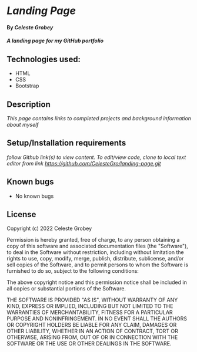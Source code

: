 # *Landing Page*
#### By *Celeste Grobey*
#### _A landing page for my GitHub portfolio_
## Technologies used: 
  * HTML
  * CSS
  * Bootstrap
## Description
_This page contains links to completed projects and background information about myself_
## Setup/Installation requirements
_follow Github link(s) to view content. To edit/view code, clone to local text editor from link https://github.com/CelesteGro/landing-page.git_
## Known bugs
  * No known bugs
## License
  Copyright (c) 2022 Celeste Grobey

Permission is hereby granted, free of charge, to any person obtaining a copy
of this software and associated documentation files (the "Software"), to deal
in the Software without restriction, including without limitation the rights
to use, copy, modify, merge, publish, distribute, sublicense, and/or sell
copies of the Software, and to permit persons to whom the Software is
furnished to do so, subject to the following conditions:

The above copyright notice and this permission notice shall be included in all
copies or substantial portions of the Software.

THE SOFTWARE IS PROVIDED "AS IS", WITHOUT WARRANTY OF ANY KIND, EXPRESS OR
IMPLIED, INCLUDING BUT NOT LIMITED TO THE WARRANTIES OF MERCHANTABILITY,
FITNESS FOR A PARTICULAR PURPOSE AND NONINFRINGEMENT. IN NO EVENT SHALL THE
AUTHORS OR COPYRIGHT HOLDERS BE LIABLE FOR ANY CLAIM, DAMAGES OR OTHER
LIABILITY, WHETHER IN AN ACTION OF CONTRACT, TORT OR OTHERWISE, ARISING FROM,
OUT OF OR IN CONNECTION WITH THE SOFTWARE OR THE USE OR OTHER DEALINGS IN THE
SOFTWARE.
